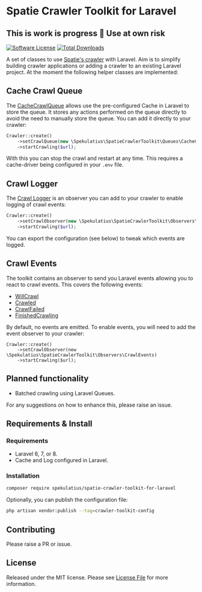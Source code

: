 # Spatie Crawler Toolkit for Laravel

## This is work is progress 🚧️ Use at own risk

[![Software License](https://img.shields.io/badge/license-MIT-brightgreen.svg?style=flat-square)](LICENSE.md)
[![Total Downloads](https://img.shields.io/packagist/dt/spekulatius/spatie-crawler-toolkit-for-laravel.svg?style=flat-square)](https://packagist.org/packages/spekulatius/spatie-crawler-toolkit-for-laravel)

A set of classes to use [Spatie's crawler](https://github.com/spatie/crawler) with Laravel. Aim is to simplify building crawler applications or adding a crawler to an existing Laravel project. At the moment the following helper classes are implemented:

## Cache Crawl Queue

The [CacheCrawlQueue](https://github.com/spekulatius/spatie-crawler-toolkit-for-laravel/blob/master/src/Queues/CacheCrawlQueue.php) allows use the pre-configured Cache in Laravel to store the queue. It stores any actions performed on the queue directly to avoid the need to manually store the queue. You can add it directly to your crawler:

```php
Crawler::create()
    ->setCrawlQueue(new \Spekulatius\SpatieCrawlerToolkit\Queues\CacheCrawlQueue($url))
    ->startCrawling($url);
```

With this you can stop the crawl and restart at any time. This requires a cache-driver being configured in your `.env` file.

## Crawl Logger

The [Crawl Logger](https://github.com/spekulatius/spatie-crawler-toolkit-for-laravel/blob/master/src/Observers/CrawlLogger.php) is an observer you can add to your crawler to enable logging of crawl events:

```php
Crawler::create()
    ->setCrawlObserver(new \Spekulatius\SpatieCrawlerToolkit\Observers\CrawlLogger)
    ->startCrawling($url);
```

You can export the configuration (see below) to tweak which events are logged.

## Crawl Events

The toolkit contains an observer to send you Laravel events allowing you to react to crawl events. This covers the following events:

- [WillCrawl](https://github.com/spekulatius/spatie-crawler-toolkit-for-laravel/blob/master/src/Events/WillCrawl.php)
- [Crawled](https://github.com/spekulatius/spatie-crawler-toolkit-for-laravel/blob/master/src/Events/Crawled.php)
- [CrawlFailed](https://github.com/spekulatius/spatie-crawler-toolkit-for-laravel/blob/master/src/Events/CrawlFailed.php)
- [FinishedCrawling](https://github.com/spekulatius/spatie-crawler-toolkit-for-laravel/blob/master/src/Events/FinishedCrawling.php)

By default, no events are emitted. To enable events, you will need to add the event observer to your crawler:

```
Crawler::create()
    ->setCrawlObserver(new \Spekulatius\SpatieCrawlerToolkit\Observers\CrawlEvents)
    ->startCrawling($url);
```

## Planned functionality

- Batched crawling using Laravel Queues.

For any suggestions on how to enhance this, please raise an issue.

## Requirements & Install

### Requirements

- Laravel 6, 7, or 8.
- Cache and Log configured in Laravel.

### Installation

```bash
composer require spekulatius/spatie-crawler-toolkit-for-laravel
```

Optionally, you can publish the configuration file:

```bash
php artisan vendor:publish --tag=crawler-toolkit-config
```


## Contributing

Please raise a PR or issue.


## License

Released under the MIT license. Please see [License File](LICENSE.md) for more information.
